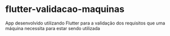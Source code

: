 # flutter-validacao-maquinas
 App desenvolvido utilizando Flutter para a validação dos requisitos que uma máquina necessita para estar sendo utilizada
